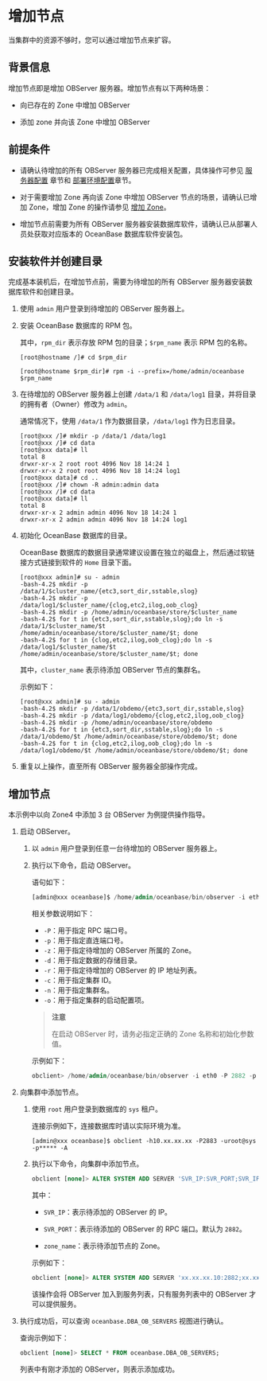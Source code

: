 # 增加节点

当集群中的资源不够时，您可以通过增加节点来扩容。

## 背景信息

增加节点即是增加 OBServer 服务器。增加节点有以下两种场景：

* 向已存在的 Zone 中增加 OBServer

* 添加 zone 并向该 Zone 中增加 OBServer

## 前提条件

* 请确认待增加的所有 OBServer 服务器已完成相关配置，具体操作可参见 [服务器配置](../../../4.deploy/3.preparations-before-deployment-1/2.server-configuration.md) 章节和 [部署环境配置](../../../../4.deploy/6.command-line-deployment/1.configure-a-deployment-environment-2/1.install-oat-cli.md)章节。

* 对于需要增加 Zone 再向该 Zone 中增加 OBServer 节点的场景，请确认已增加 Zone，增加 Zone 的操作请参见 [增加 Zone](5.add-a-zone.md)。

* 增加节点前需要为所有 OBServer 服务器安装数据库软件，请确认已从部署人员处获取对应版本的 OceanBase 数据库软件安装包。

## 安装软件并创建目录

完成基本装机后，在增加节点前，需要为待增加的所有 OBServer 服务器安装数据库软件和创建目录。

1. 使用 `admin` 用户登录到待增加的 OBServer 服务器上。

2. 安装 OceanBase 数据库的 RPM 包。

   其中，`rpm_dir` 表示存放 RPM 包的目录；`$rpm_name` 表示 RPM 包的名称。

   ```shell
   [root@hostname /]# cd $rpm_dir
   
   [root@hostname $rpm_dir]# rpm -i --prefix=/home/admin/oceanbase $rpm_name
   ```

3. 在待增加的 OBServer 服务器上创建 `/data/1` 和 `/data/log1` 目录，并将目录的拥有者（Owner）修改为 `admin`。

   通常情况下，使用 `/data/1` 作为数据目录，`/data/log1` 作为日志目录。

   ```shell
   [root@xxx /]# mkdir -p /data/1 /data/log1
   [root@xxx /]# cd data
   [root@xxx data]# ll
   total 8
   drwxr-xr-x 2 root root 4096 Nov 18 14:24 1
   drwxr-xr-x 2 root root 4096 Nov 18 14:24 log1
   [root@xxx data]# cd ..
   [root@xxx /]# chown -R admin:admin data
   [root@xxx /]# cd data
   [root@xxx data]# ll
   total 8
   drwxr-xr-x 2 admin admin 4096 Nov 18 14:24 1
   drwxr-xr-x 2 admin admin 4096 Nov 18 14:24 log1
   ```

4. 初始化 OceanBase 数据库的目录。

   OceanBase 数据库的数据目录通常建议设置在独立的磁盘上，然后通过软链接方式链接到软件的 `Home` 目录下面。

   ```shell
   [root@xxx admin]# su - admin
   -bash-4.2$ mkdir -p /data/1/$cluster_name/{etc3,sort_dir,sstable,slog} 
   -bash-4.2$ mkdir -p /data/log1/$cluster_name/{clog,etc2,ilog,oob_clog} 
   -bash-4.2$ mkdir -p /home/admin/oceanbase/store/$cluster_name
   -bash-4.2$ for t in {etc3,sort_dir,sstable,slog};do ln -s /data/1/$cluster_name/$t /home/admin/oceanbase/store/$cluster_name/$t; done
   -bash-4.2$ for t in {clog,etc2,ilog,oob_clog};do ln -s /data/log1/$cluster_name/$t /home/admin/oceanbase/store/$cluster_name/$t; done
   ```

   其中，`cluster_name` 表示待添加 OBServer 节点的集群名。

   示例如下：

   ```shell
   [root@xxx admin]# su - admin
   -bash-4.2$ mkdir -p /data/1/obdemo/{etc3,sort_dir,sstable,slog} 
   -bash-4.2$ mkdir -p /data/log1/obdemo/{clog,etc2,ilog,oob_clog} 
   -bash-4.2$ mkdir -p /home/admin/oceanbase/store/obdemo
   -bash-4.2$ for t in {etc3,sort_dir,sstable,slog};do ln -s /data/1/obdemo/$t /home/admin/oceanbase/store/obdemo/$t; done
   -bash-4.2$ for t in {clog,etc2,ilog,oob_clog};do ln -s /data/log1/obdemo/$t /home/admin/oceanbase/store/obdemo/$t; done
   ```

5. 重复以上操作，直至所有 OBServer 服务器全部操作完成。

## 增加节点

本示例中以向 Zone4 中添加 3 台 OBServer 为例提供操作指导。

1. 启动 OBServer。

   1. 以 `admin` 用户登录到任意一台待增加的 OBServer 服务器上。

   2. 执行以下命令，启动 OBServer。

      语句如下：

      ```sql
      [admin@xxx oceanbase]$ /home/admin/oceanbase/bin/observer -i eth0 -P xxxx -p xxxx -z zone_name -d /home/admin/oceanbase/store/cluster_name -r 'SVR_IP:SVR_PORT:SQL_PORT;SVR_IP:SVR_PORT:SQL_PORT;SVR_IP:SVR_PORT:SQL_PORT' -c cluster_id -n cluster_name -o "memory_limit_percentage=90,memstore_limit_percentage=60,datafile_disk_percentage=80,config_additional_dir=/data/1/cluster_name/etc3;/data/log1/cluster_name/etc2"
      ```

      相关参数说明如下：

      * `-P`：用于指定 RPC 端口号。
      * `-p`：用于指定直连端口号。
      * `-z`：用于指定待增加的 OBServer 所属的 Zone。
      * `-d`：用于指定数据的存储目录。
      * `-r`：用于指定待增加的 OBServer 的 IP 地址列表。
      * `-c`：用于指定集群 ID。
      * `-n`：用于指定集群名。
      * `-o`：用于指定集群的启动配置项。

      >**注意**
      >
      >在启动 OBServer 时，请务必指定正确的 Zone 名称和初始化参数值。

      示例如下：

      ```sql
      obclient> /home/admin/oceanbase/bin/observer -i eth0 -P 2882 -p 2881 -z zone4 -d /home/admin/oceanbase/store/obdemo -r 'xx.xx.xx.10:2882:2881;xx.xx.xx.11:2882:2881;xx.xx.xx.12:2882:2881' -c 20190716 -n obdemo -o "memory_limit_percentage=90,memstore_limit_percentage=60,datafile_disk_percentage=80,config_additional_dir=/data/1/obdemo/etc3;/data/log1/obdemo/etc2"
      ```

2. 向集群中添加节点。

   1. 使用 `root` 用户登录到数据库的 `sys` 租户。

      连接示例如下，连接数据库时请以实际环境为准。

      ```shell
      [admin@xxx oceanbase]$ obclient -h10.xx.xx.xx -P2883 -uroot@sys -p***** -A
      ```

   2. 执行以下命令，向集群中添加节点。

      ```sql
      obclient [none]> ALTER SYSTEM ADD SERVER 'SVR_IP:SVR_PORT;SVR_IP:SVR_PORT;SVR_IP:SVR_PORT' ZONE 'zone_name';
      ```

      其中：

      * `SVR_IP`：表示待添加的 OBServer 的 IP。

      * `SVR_PORT`：表示待添加的 OBServer 的 RPC 端口。默认为 `2882`。

      * `zone_name`：表示待添加节点的 Zone。

      示例如下：

      ```sql
      obclient [none]> ALTER SYSTEM ADD SERVER 'xx.xx.xx.10:2882;xx.xx.xx.11:2882;xx.xx.xx.12:2882' ZONE 'zone4';
      ```

      该操作会将 OBServer 加入到服务列表，只有服务列表中的 OBServer 才可以提供服务。

3. 执行成功后，可以查询 `oceanbase.DBA_OB_SERVERS` 视图进行确认。

   查询示例如下：

   ```sql
   obclient [none]> SELECT * FROM oceanbase.DBA_OB_SERVERS;
   ```

   列表中有刚才添加的 OBServer，则表示添加成功。
